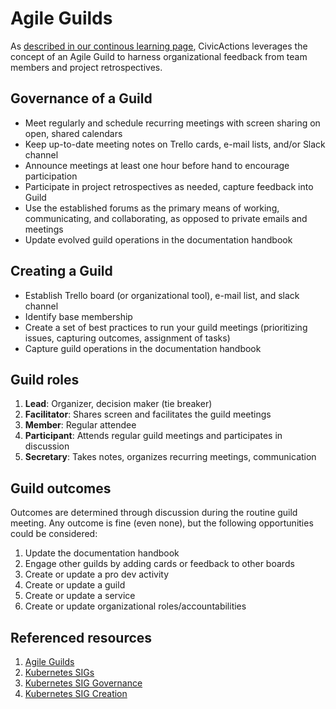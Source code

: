 # Agile Guilds

As [described in our continous learning page](../04-how-we-work/continuous-learning.md), CivicActions leverages the 
concept of an Agile Guild to harness organizational feedback from team members and project retrospectives.

## Governance of a Guild

* Meet regularly and schedule recurring meetings with screen sharing on open, shared calendars
* Keep up-to-date meeting notes on Trello cards, e-mail lists, and/or Slack channel
* Announce meetings at least one hour before hand to encourage participation
* Participate in project retrospectives as needed, capture feedback into Guild
* Use the established forums as the primary means of working, communicating, and collaborating, as opposed to private emails and meetings
* Update evolved guild operations in the documentation handbook

## Creating a Guild
* Establish Trello board (or organizational tool), e-mail list, and slack channel
* Identify base membership
* Create a set of best practices to run your guild meetings (prioritizing issues, capturing outcomes, assignment of tasks)
* Capture guild operations in the documentation handbook

## Guild roles
1. **Lead**: Organizer, decision maker (tie breaker)
1. **Facilitator**: Shares screen and facilitates the guild meetings
1. **Member**: Regular attendee
1. **Participant**: Attends regular guild meetings and participates in discussion
1. **Secretary**: Takes notes, organizes recurring meetings, communication 

## Guild outcomes
Outcomes are determined through discussion during the routine guild meeting. Any outcome is fine (even none), but 
the following opportunities could be considered:

1. Update the documentation handbook
1. Engage other guilds by adding cards or feedback to other boards
1. Create or update a pro dev activity
1. Create or update a guild
1. Create or update a service
1. Create or update organizational roles/accountabilities


## Referenced resources
1. [Agile Guilds](https://medium.com/yodle-tech-blog/agile-guilds-the-yodle-way-47dc00f6cd3a)
1. [Kubernetes SIGs](https://github.com/kubernetes/community/blob/master/sig-list.md)
1. [Kubernetes SIG Governance](https://github.com/kubernetes/community/blob/master/sig-governance.md)
1. [Kubernetes SIG Creation](https://github.com/kubernetes/community/blob/master/sig-governance.md#sig-creation-procedure)
